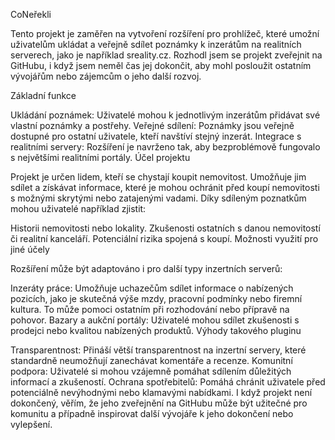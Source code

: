 CoNeřekli

Tento projekt je zaměřen na vytvoření rozšíření pro prohlížeč, které umožní uživatelům ukládat a veřejně sdílet poznámky k inzerátům na realitních serverech, jako je například sreality.cz. Rozhodl jsem se projekt zveřejnit na GitHubu, i když jsem neměl čas jej dokončit, aby mohl posloužit ostatním vývojářům nebo zájemcům o jeho další rozvoj.

Základní funkce

Ukládání poznámek: Uživatelé mohou k jednotlivým inzerátům přidávat své vlastní poznámky a postřehy.
Veřejné sdílení: Poznámky jsou veřejně dostupné pro ostatní uživatele, kteří navštíví stejný inzerát.
Integrace s realitními servery: Rozšíření je navrženo tak, aby bezproblémově fungovalo s největšími realitními portály.
Účel projektu

Projekt je určen lidem, kteří se chystají koupit nemovitost. Umožňuje jim sdílet a získávat informace, které je mohou ochránit před koupí nemovitosti s možnými skrytými nebo zatajenými vadami. Díky sdíleným poznatkům mohou uživatelé například zjistit:

Historii nemovitosti nebo lokality.
Zkušenosti ostatních s danou nemovitostí či realitní kanceláří.
Potenciální rizika spojená s koupí.
Možnosti využití pro jiné účely

Rozšíření může být adaptováno i pro další typy inzertních serverů:

Inzeráty práce: Umožňuje uchazečům sdílet informace o nabízených pozicích, jako je skutečná výše mzdy, pracovní podmínky nebo firemní kultura. To může pomoci ostatním při rozhodování nebo přípravě na pohovor.
Bazary a aukční portály: Uživatelé mohou sdílet zkušenosti s prodejci nebo kvalitou nabízených produktů.
Výhody takového pluginu

Transparentnost: Přináší větší transparentnost na inzertní servery, které standardně neumožňují zanechávat komentáře a recenze.
Komunitní podpora: Uživatelé si mohou vzájemně pomáhat sdílením důležitých informací a zkušeností.
Ochrana spotřebitelů: Pomáhá chránit uživatele před potenciálně nevýhodnými nebo klamavými nabídkami.
I když projekt není dokončený, věřím, že jeho zveřejnění na GitHubu může být užitečné pro komunitu a případně inspirovat další vývojáře k jeho dokončení nebo vylepšení.
